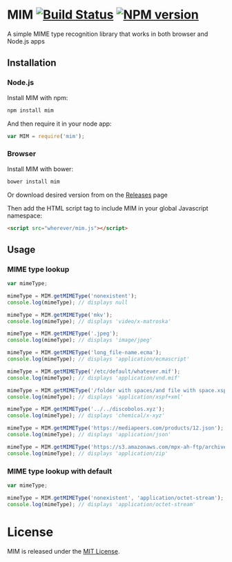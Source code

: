# MIM [![Build Status](https://travis-ci.org/mediapeers/mim.png?branch=master)](https://travis-ci.org/mediapeers/mim) [![NPM version](https://badge.fury.io/js/mim.png)](http://badge.fury.io/js/mim)

A simple MIME type recognition library that works in both browser and Node.js apps

## Installation

### Node.js


Install MIM with npm:

```bash
npm install mim
```

And then require it in your node app:

```javascript
var MIM = require('mim');
```

### Browser

Install MIM with bower:

```bash
bower install mim
```

Or download desired version from on the [Releases](https://github.com/mediapeers/mim/releases) page

Then add the HTML script tag to include MIM in your global Javascript namespace:

```html
<script src="wherever/mim.js"></script>
```

## Usage


### MIME type lookup

```javascript
var mimeType;

mimeType = MIM.getMIMEType('nonexistent');
console.log(mimeType); // displays null

mimeType = MIM.getMIMEType('mkv');
console.log(mimeType); // displays 'video/x-matroska'

mimeType = MIM.getMIMEType('.jpeg');
console.log(mimeType); // displays 'image/jpeg'

mimeType = MIM.getMIMEType('long_file-name.ecma');
console.log(mimeType); // displays 'application/ecmascript'

mimeType = MIM.getMIMEType('/etc/default/whatever.mif');
console.log(mimeType); // displays 'application/vnd.mif'

mimeType = MIM.getMIMEType('/folder with spaces/and file with space.xspf');
console.log(mimeType); // displays 'application/xspf+xml'

mimeType = MIM.getMIMEType('../../discobolos.xyz');
console.log(mimeType); // displays 'chemical/x-xyz'

mimeType = MIM.getMIMEType('https://mediapeers.com/products/12.json');
console.log(mimeType); // displays 'application/json'

mimeType = MIM.getMIMEType('https://s3.amazonaws.com/mpx-ah-ftp/archive_2.zip?token=hello-world');
console.log(mimeType); // displays 'application/zip'
```

### MIME type lookup with default

```javascript
var mimeType;

mimeType = MIM.getMIMEType('nonexistent', 'application/octet-stream');
console.log(mimeType); // displays 'application/octet-stream'
```

# License

MIM is released under the [MIT License](./LICENSE.md).

